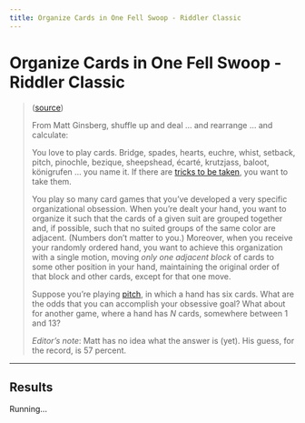 ```yaml
---
title: Organize Cards in One Fell Swoop - Riddler Classic
---
```


# Organize Cards in One Fell Swoop - Riddler Classic

> ([source](https://fivethirtyeight.com/features/who-will-capture-the-most-james-bonds/))
>
> From Matt Ginsberg, shuffle up and deal … and rearrange … and calculate:
> 
> You love to play cards. Bridge, spades, hearts, euchre, whist, setback, pitch,
> pinochle, bezique, sheepshead, écarté, krutzjass, baloot, königrufen … you name
> it. If there are [tricks to be taken](https://en.wikipedia.org/wiki/Trick-taking_game),
> you want to take them.
> 
> You play so many card games that you’ve developed a very specific organizational
> obsession. When you’re dealt your hand, you want to organize it such that the
> cards of a given suit are grouped together and, if possible, such that no suited
> groups of the same color are adjacent. (Numbers don’t matter to you.) Moreover,
> when you receive your randomly ordered hand, you want to achieve this organization
> with a single motion, moving _only one adjacent block_ of cards to some other
> position in your hand, maintaining the original order of that block and other
> cards, except for that one move.
> 
> Suppose you’re playing [pitch](https://www.pagat.com/allfours/pitch.html),
> in which a hand has six cards. What are the odds that you can accomplish your
> obsessive goal? What about for another game, where a hand has _N_ cards,
> somewhere between 1 and 13?
> 
> _Editor’s note_: Matt has no idea what the answer is (yet). His guess, for the
> record, is 57 percent.

---

## Results

<div id="game">Running...</div>

<button id="get-sample" style="display: none">Deal out random hand and test if "solvable"</button>
<div id="sample-hand"></div>

<style>
.red {
    color: red;
}
</style>
    
<script>
    {% include 2018-10-26-who-will-capture-the-most-james-bonds.js %}

    

    document.addEventListener('DOMContentLoaded', function() {
        let sample_hand = document.getElementById('sample-hand');
        let sample_hand_button = document.getElementById('get-sample');
        function outputSampleHand(force_winning = false) {
            var log_str;
            var record_log = str => {
                log_str += '<li>' + str + '</li>';
            };
            do {
                log_str = '';
                var result = dealHandAndSeeIfSolvable(6, record_log);
            } while (result && force_winning);

            sample_hand.innerHTML = '<ul>' + log_str + '</ul>'
        }

        sample_hand_button.addEventListener('click', function(e) {
            outputSampleHand();
        })

        setTimeout(function() {
            const SIMULATIONS = 100000;
            let wins = 0;
            for (let i = 0; i < SIMULATIONS; i++) {
                if (dealHandAndSeeIfSolvable(6)) {
                    wins++;
                }
            }

            let game = document.getElementById('game');

            game.innerHTML = `${wins} / ${SIMULATIONS} = ${Math.round(wins / SIMULATIONS * 100)}%`;

            outputSampleHand(true);
            
            // Display button
            sample_hand_button.style.display = null;
            
        }, 100)


    });
</script>